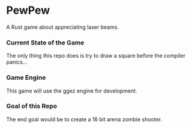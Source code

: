 # PewPew
A Rust game about appreciating laser beams.

### Current State of the Game
The only thing this repo does is try to draw a square before the compiler
panics...

### Game Engine
This game will use the ggez engine for development.

### Goal of this Repo
The end goal would be to create a 16 bit arena zombie shooter.
